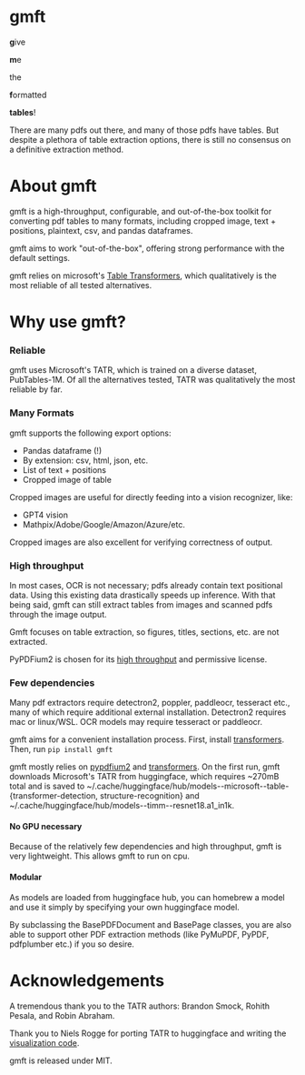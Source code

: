 # gmft
**g**ive

**m**e

the

**f**ormatted

**tables**!

There are many pdfs out there, and many of those pdfs have tables. But despite a plethora of table extraction options, there is still no consensus on a definitive extraction method. 

# About gmft

gmft is a high-throughput, configurable, and out-of-the-box toolkit for converting pdf tables to many formats, including cropped image, text + positions, plaintext, csv, and pandas dataframes.

gmft aims to work "out-of-the-box", offering strong performance with the default settings. 

gmft relies on microsoft's [Table Transformers](https://github.com/microsoft/table-transformer), which qualitatively is the most reliable of all tested alternatives. 

# Why use gmft?

### Reliable

gmft uses Microsoft's TATR, which is trained on a diverse dataset, PubTables-1M. Of all the alternatives tested, TATR was qualitatively the most reliable by far.

### Many Formats

gmft supports the following export options:
- Pandas dataframe (!)
- By extension: csv, html, json, etc. 
- List of text + positions
- Cropped image of table

Cropped images are useful for directly feeding into a vision recognizer, like: 
- GPT4 vision
- Mathpix/Adobe/Google/Amazon/Azure/etc.

Cropped images are also excellent for verifying correctness of output.


### High throughput

In most cases, OCR is not necessary; pdfs already contain text positional data. Using this existing data drastically speeds up inference. With that being said, gmft can still extract tables from images and scanned pdfs through the image output.

Gmft focuses on table extraction, so figures, titles, sections, etc. are not extracted.

PyPDFium2 is chosen for its [high throughput](https://github.com/py-pdf/benchmarks) and permissive license.

### Few dependencies

Many pdf extractors require detectron2, poppler, paddleocr, tesseract etc., many of which require additional external installation. Detectron2 requires mac or linux/WSL. OCR models may require tesseract or paddleocr.

gmft aims for a convenient installation process. First, install [transformers](https://pypi.org/project/transformers/). Then, run
`pip install gmft`

gmft mostly relies on [pypdfium2](https://github.com/pypdfium2-team/pypdfium2) and [transformers](https://github.com/huggingface/transformers). On the first run, gmft downloads Microsoft's TATR from huggingface, which requires ~270mB total and is saved to ~/.cache/huggingface/hub/models--microsoft--table-{transformer-detection, structure-recognition} and ~/.cache/huggingface/hub/models--timm--resnet18.a1_in1k.

#### No GPU necessary

Because of the relatively few dependencies and high throughput, gmft is very lightweight. This allows gmft to run on cpu. 

#### Modular
As models are loaded from huggingface hub, you can homebrew a model and use it simply by specifying your own huggingface model.

By subclassing the BasePDFDocument and BasePage classes, you are also able to support other PDF extraction methods (like PyMuPDF, PyPDF, pdfplumber etc.) if you so desire.

# Acknowledgements

A tremendous thank you to the TATR authors: Brandon Smock, Rohith Pesala, and Robin Abraham.

Thank you to Niels Rogge for porting TATR to huggingface and writing the [visualization code](https://github.com/NielsRogge/Transformers-Tutorials/blob/master/Table%20Transformer/Using_Table_Transformer_for_table_detection_and_table_structure_recognition.ipynb).

gmft is released under MIT. 